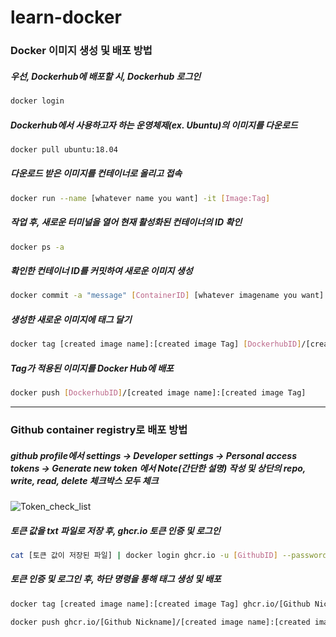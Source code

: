 # learn-docker
### Docker 이미지 생성 및 배포 방법

##### 우선, Dockerhub에 배포할 시, Dockerhub 로그인

```bash
docker login
```

##### Dockerhub에서 사용하고자 하는 운영체제(ex. Ubuntu)의 이미지를 다운로드

```bash
docker pull ubuntu:18.04
```

##### 다운로드 받은 이미지를 컨테이너로 올리고 접속

```bash
docker run --name [whatever name you want] -it [Image:Tag]
```

##### 작업 후, 새로운 터미널을 열어 현재 활성화된 컨테이너의 ID 확인

```bash
docker ps -a
```

##### 확인한 컨테이너 ID를 커밋하여 새로운 이미지 생성

```bash
docker commit -a "message" [ContainerID] [whatever imagename you want]:[whatever Tag you want]
```

##### 생성한 새로운 이미지에 태그 달기

```bash
docker tag [created image name]:[created image Tag] [DockerhubID]/[created image name]:[created image Tag]
```

##### Tag가 적용된 이미지를 Docker Hub에 배포

```bash
docker push [DockerhubID]/[created image name]:[created image Tag]
```

------

### Github container registry로 배포 방법

##### github profile에서 settings -> Developer settings -> Personal access tokens -> Generate new token 에서 Note(간단한 설명) 작성 및 상단의 repo, write, read, delete 체크박스 모두 체크

![Token_check_list](https://github.com/YounHS/learn-docker/blob/main/picture/token_check.png)

##### 토큰 값을 txt 파일로 저장 후, ghcr.io 토큰 인증 및 로그인

```bash
cat [토큰 값이 저장된 파일] | docker login ghcr.io -u [GithubID] --password-stdin
```

##### 토큰 인증 및 로그인 후, 하단 명령을 통해 태그 생성 및 배포

```bash
docker tag [created image name]:[created image Tag] ghcr.io/[Github Nickname]/[created image name]:[created image Tag]
```

```bash
docker push ghcr.io/[Github Nickname]/[created image name]:[created image Tag]
```
